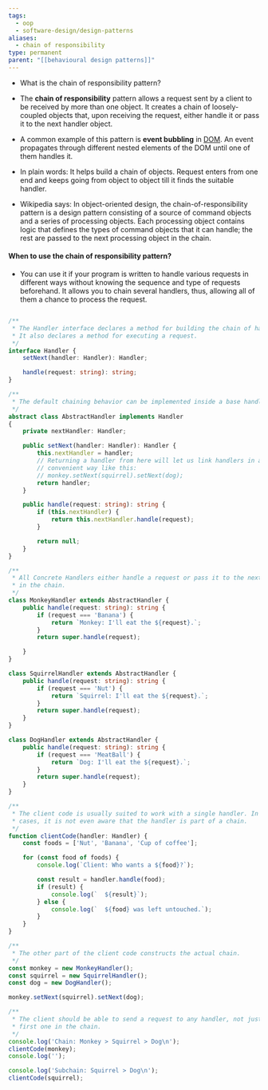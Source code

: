 ```yaml
---
tags:
  - oop
  - software-design/design-patterns
aliases:
  - chain of responsibility
type: permanent
parent: "[[behavioural design patterns]]"
---
```

- What is the chain of responsibility pattern?

- The **chain of responsibility** pattern allows a request sent by a client to be received by more than one object. It creates a chain of loosely-coupled objects that, upon receiving the request, either handle it or pass it to the next handler object.
- A common example of this pattern is __event bubbling__ in [DOM](https://www.educative.io/edpresso/what-is-dom). An event propagates through different nested elements of the DOM until one of them handles it.
- In plain words: It helps build a chain of objects. Request enters from one end and keeps going from object to object till it finds the suitable handler.

- Wikipedia says: In object-oriented design, the chain-of-responsibility pattern is a design pattern consisting of a source of command objects and a series of processing objects. Each processing object contains logic that defines the types of command objects that it can handle; the rest are passed to the next processing object in the chain.

#### When to use the chain of responsibility pattern?
- You can use it if your program is written to handle various requests in different ways without knowing the sequence and type of requests beforehand. It allows you to chain several handlers, thus, allowing all of them a chance to process the request.


```typescript

/**
 * The Handler interface declares a method for building the chain of handlers.
 * It also declares a method for executing a request.
 */
interface Handler {
    setNext(handler: Handler): Handler;

    handle(request: string): string;
}

/**
 * The default chaining behavior can be implemented inside a base handler class.
 */
abstract class AbstractHandler implements Handler
{
    private nextHandler: Handler;

    public setNext(handler: Handler): Handler {
        this.nextHandler = handler;
        // Returning a handler from here will let us link handlers in a
        // convenient way like this:
        // monkey.setNext(squirrel).setNext(dog);
        return handler;
    }

    public handle(request: string): string {
        if (this.nextHandler) {
            return this.nextHandler.handle(request);
        }

        return null;
    }
}

/**
 * All Concrete Handlers either handle a request or pass it to the next handler
 * in the chain.
 */
class MonkeyHandler extends AbstractHandler {
    public handle(request: string): string {
        if (request === 'Banana') {
            return `Monkey: I'll eat the ${request}.`;
        }
        return super.handle(request);

    }
}

class SquirrelHandler extends AbstractHandler {
    public handle(request: string): string {
        if (request === 'Nut') {
            return `Squirrel: I'll eat the ${request}.`;
        }
        return super.handle(request);
    }
}

class DogHandler extends AbstractHandler {
    public handle(request: string): string {
        if (request === 'MeatBall') {
            return `Dog: I'll eat the ${request}.`;
        }
        return super.handle(request);
    }
}

/**
 * The client code is usually suited to work with a single handler. In most
 * cases, it is not even aware that the handler is part of a chain.
 */
function clientCode(handler: Handler) {
    const foods = ['Nut', 'Banana', 'Cup of coffee'];

    for (const food of foods) {
        console.log(`Client: Who wants a ${food}?`);

        const result = handler.handle(food);
        if (result) {
            console.log(`  ${result}`);
        } else {
            console.log(`  ${food} was left untouched.`);
        }
    }
}

/**
 * The other part of the client code constructs the actual chain.
 */
const monkey = new MonkeyHandler();
const squirrel = new SquirrelHandler();
const dog = new DogHandler();

monkey.setNext(squirrel).setNext(dog);

/**
 * The client should be able to send a request to any handler, not just the
 * first one in the chain.
 */
console.log('Chain: Monkey > Squirrel > Dog\n');
clientCode(monkey);
console.log('');

console.log('Subchain: Squirrel > Dog\n');
clientCode(squirrel);

```